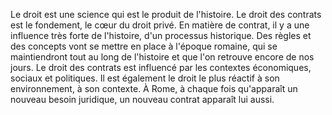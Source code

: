 Le droit est une science qui est le produit de l'histoire. Le droit des contrats est le fondement, le cœur du droit privé. En matière de contrat, il y a une influence très forte de l'histoire, d'un processus historique. Des règles et des concepts vont se mettre en place à l'époque romaine, qui se maintiendront tout au long de l'histoire et que l'on retrouve encore de nos jours. Le droit des contrats est influencé par les contextes économiques, sociaux et politiques. Il est également le droit le plus réactif à son environnement, à son contexte. À Rome, à chaque fois qu'apparaît un nouveau besoin juridique, un nouveau contrat apparaît lui aussi.